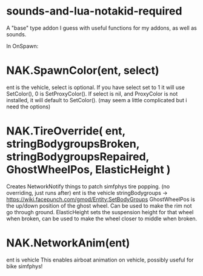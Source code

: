 # sounds-and-lua-notakid-required
A "base" type addon I guess with useful functions for my addons, as well as sounds.

In OnSpawn:
# NAK.SpawnColor(ent, select)
ent is the vehicle, select is optional.
If you have select set to 1 it will use SetColor(), 0 is SetProxyColor().
If select is nil, and ProxyColor is not installed, it will default to SetColor().
(may seem a little complicated but i need the options)

# NAK.TireOverride( ent, stringBodygroupsBroken, stringBodygroupsRepaired, GhostWheelPos, ElasticHeight )
Creates NetworkNotify things to patch simfphys tire popping. (no overriding, just runs after)
ent is the vehicle
stringBodygroups -> https://wiki.facepunch.com/gmod/Entity:SetBodyGroups
GhostWheelPos is the up/down position of the ghost wheel. Can be used to make the rim not go through ground.
ElasticHeight sets the suspension height for that wheel when broken, can be used to make the wheel closer to middle when broken.

# NAK.NetworkAnim(ent)
ent is vehicle
This enables airboat animation on vehicle, possibly useful for bike simfphys!
